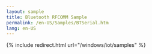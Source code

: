 ```yaml
---
layout: sample
title: Bluetooth RFCOMM Sample
permalink: /en-US/Samples/BTSerial.htm
lang: en-US
---
```

{% include redirect.html url="/windows/iot/samples" %}

